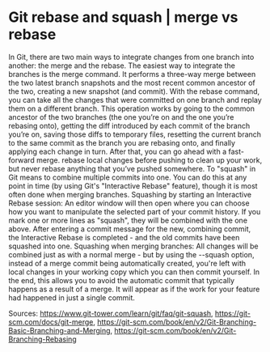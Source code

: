 # Git rebase and squash | merge vs rebase

In Git, there are two main ways to integrate changes from one branch into another: the merge and the rebase. 
The easiest way to integrate the branches is the merge command. It performs a three-way merge between the two latest branch snapshots and the most recent common ancestor of the two, creating a new snapshot (and commit).
With the rebase command, you can take all the changes that were committed on one branch and replay them on a different branch. This operation works by going to the common ancestor of the two branches (the one you’re on and the one you’re rebasing onto), getting the diff introduced by each commit of the branch you’re on, saving those diffs to temporary files, resetting the current branch to the same commit as the branch you are rebasing onto, and finally applying each change in turn. After that, you can go ahead with a fast-forward merge.
rebase local changes before pushing to clean up your work, but never rebase anything that you’ve pushed somewhere.
To "squash" in Git means to combine multiple commits into one. You can do this at any point in time (by using Git's "Interactive Rebase" feature), though it is most often done when merging branches.
Squashing by starting an Interactive Rebase session:
An editor window will then open where you can choose how you want to manipulate the selected part of your commit history. If you mark one or more lines as "squash", they will be combined with the one above. After entering a commit message for the new, combining commit, the Interactive Rebase is completed - and the old commits have been squashed into one.
Squashing when merging branches:
All changes will be combined just as with a normal merge - but by using the --squash option, instead of a merge commit being automatically created, you're left with local changes in your working copy which you can then commit yourself. In the end, this allows you to avoid the automatic commit that typically happens as a result of a merge. It will appear as if the work for your feature had happened in just a single commit.

Sources: https://www.git-tower.com/learn/git/faq/git-squash, https://git-scm.com/docs/git-merge, https://git-scm.com/book/en/v2/Git-Branching-Basic-Branching-and-Merging, https://git-scm.com/book/en/v2/Git-Branching-Rebasing 
